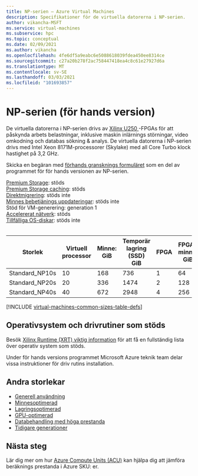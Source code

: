 ```yaml
---
title: NP-serien – Azure Virtual Machines
description: Specifikationer för de virtuella datorerna i NP-serien.
author: vikancha-MSFT
ms.service: virtual-machines
ms.subservice: hpc
ms.topic: conceptual
ms.date: 02/09/2021
ms.author: vikancha
ms.openlocfilehash: 4fe6df5a9eabc6e5088618039fdea450ee8314ce
ms.sourcegitcommit: c27a20b278f2ac758447418ea4c8c61e27927d6a
ms.translationtype: MT
ms.contentlocale: sv-SE
ms.lasthandoff: 03/03/2021
ms.locfileid: "101693857"
---
```

# <a name="np-series-preview"></a>NP-serien (för hands version) 
De virtuella datorerna i NP-serien drivs av [Xilinx U250 ](https://www.xilinx.com/products/boards-and-kits/alveo/u250.html) -FPGAs för att påskynda arbets belastningar, inklusive maskin inlärnings störningar, video omkodning och databas sökning & analys. De virtuella datorerna i NP-serien drivs med Intel Xeon 8171M-processorer (Skylake) med all Core Turbo klock hastighet på 3,2 GHz.

Skicka en begäran med [förhands gransknings formuläret](https://forms.office.com/Pages/ResponsePage.aspx?id=v4j5cvGGr0GRqy180BHbR9x_QCQkJXxHl4qOI4jC9YtUOVI0VkgwVjhaTFFQMTVBTDFJVFpBMzJSSCQlQCN0PWcu) som en del av programmet för för hands versionen av NP-serien.


[Premium Storage](premium-storage-performance.md): stöds<br>
[Premium Storage caching](premium-storage-performance.md): stöds<br>
[Direktmigrering](maintenance-and-updates.md): stöds inte<br>
[Minnes bebetjänings uppdateringar](maintenance-and-updates.md): stöds inte<br>
Stöd för VM-generering: generation 1<br>
[Accelererat nätverk](../virtual-network/create-vm-accelerated-networking-cli.md): stöds<br>
[Tillfälliga OS-diskar](ephemeral-os-disks.md): stöds inte <br>
<br>

| Storlek | Virtuell processor | Minne: GiB | Temporär lagring (SSD) GiB | FPGA | FPGA-minne: GiB | Maximalt antal datadiskar | Högsta antal nätverkskort/förväntad nätverks bandbredd (Mbit/s) | 
|---|---|---|---|---|---|---|---|
| Standard_NP10s | 10 | 168 | 736  | 1 | 64  | 8 | 1 / 7500 | 
| Standard_NP20s | 20 | 336 | 1474 | 2 | 128 | 16 | 2 / 15000 | 
| Standard_NP40s | 40 | 672 | 2948 | 4 | 256 | 32 | 4 / 30000 | 



[!INCLUDE [virtual-machines-common-sizes-table-defs](../../includes/virtual-machines-common-sizes-table-defs.md)]

## <a name="supported-operating-systems-and-drivers"></a>Operativsystem och drivrutiner som stöds
Besök [Xilinx Runtime (XRT) viktig information](https://www.xilinx.com/support/documentation/sw_manuals/xilinx2020_2/ug1451-xrt-release-notes.pdf) för att få en fullständig lista över operativ system som stöds.

Under för hands versions programmet Microsoft Azure teknik team delar vissa instruktioner för driv rutins installation.

## <a name="other-sizes"></a>Andra storlekar

- [Generell användning](sizes-general.md)
- [Minnesoptimerad](sizes-memory.md)
- [Lagringsoptimerad](sizes-storage.md)
- [GPU-optimerad](sizes-gpu.md)
- [Databehandling med höga prestanda](sizes-hpc.md)
- [Tidigare generationer](sizes-previous-gen.md)

## <a name="next-steps"></a>Nästa steg

Lär dig mer om hur [Azure Compute Units (ACU)](acu.md) kan hjälpa dig att jämföra beräknings prestanda i Azure SKU: er.
